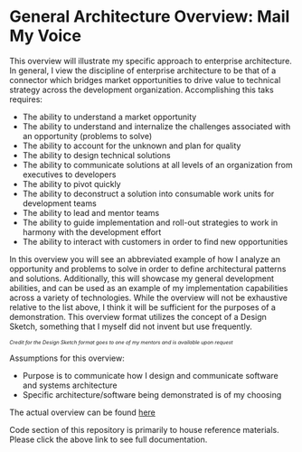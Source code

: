 # General Architecture Overview: Mail My Voice

This overview will illustrate my specific approach to enterprise architecture. In general, I view the discipline of enterprise architecture to be that of a connector which bridges market opportunities to drive value to technical strategy across the development organization. Accomplishing this taks requires:

* The ability to understand a market opportunity
* The ability to understand and internalize the challenges associated with an opportunity (problems to solve)
* The ability to account for the unknown and plan for quality
* The ability to design technical solutions
* The ability to communicate solutions at all levels of an organization from executives to developers
* The ability to pivot quickly
* The ability to deconstruct a solution into consumable work units for development teams
* The ability to lead and mentor teams
* The ability to guide implementation and roll-out strategies to work in harmony with the development effort
* The ability to interact with customers in order to find new opportunities

In this overview you will see an abbreviated example of how I analyze an opportunity and problems to solve in order to define architectural patterns and solutions. Additionally, this will showcase my general development abilities, and can be used as an example of my implementation capabilities across a variety of technologies. While the overview will not be exhaustive relative to the list above, I think it will be sufficient for the purposes of a demonstration. This overview format utilizes the concept of a Design Sketch, something that I myself did not invent but use frequently.

<small style="font-size: xx-small; font-style: italic">Credit for the Design Sketch format goes to one of my mentors and is available upon request</small>

Assumptions for this overview:
* Purpose is to communicate how I design and communicate software and systems architecture
* Specific architecture/software being demonstrated is of my choosing

The actual overview can be found [here](https://github.com/theBoEffect/mmv-architecture-demo/wiki)

Code section of this repository is primarily to house reference materials. Please click the above link to see full documentation.
